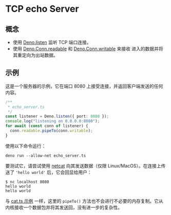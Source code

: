 # TCP echo Server

## 概念

- 使用 [Deno.listen](https://deno.land/api?s=Deno.listen) 监听 TCP 端口连接。
- 使用 [Deno.Conn.readable](https://deno.land/api?s=Deno.Conn#prop_readable) 和
  [Deno.Conn.writable](https://deno.land/api?s=Deno.Conn#prop_writable) 来接收
  进入的数据并将其重定向为出站数据。

## 示例

这是一个服务器的示例，它在端口 8080 上接受连接，并返回客户端发送的任何内容。

```ts
/**
 * echo_server.ts
 */
const listener = Deno.listen({ port: 8080 });
console.log("listening on 0.0.0.0:8080");
for await (const conn of listener) {
  conn.readable.pipeTo(conn.writable);
}
```

使用以下命令运行：

```shell
deno run --allow-net echo_server.ts
```

要测试它，请尝试使用 [netcat](https://en.wikipedia.org/wiki/Netcat)
向其发送数据（仅限 Linux/MacOS）。在连接上传送了 `'hello world'`
后，它会回显给用户：

```shell
$ nc localhost 8080
hello world
hello world
```

与 [cat.ts 示例](./unix_cat.md) 一样，这里的 `pipeTo()`
方法也不会进行不必要的内存复制。它从内核接收一个数据包并将其发送回，没有进一步的复杂性。
